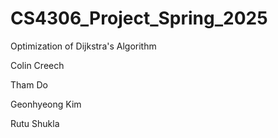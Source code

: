 # CS4306_Project_Spring_2025
Optimization of Dijkstra's Algorithm


Colin Creech

Tham Do

Geonhyeong Kim

Rutu Shukla

